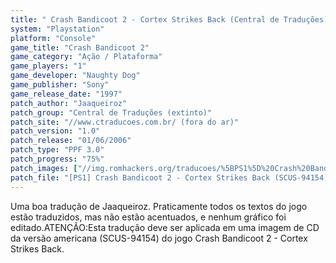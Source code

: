```yaml
---
title: " Crash Bandicoot 2 - Cortex Strikes Back (Central de Traduções)"
system: "Playstation"
platform: "Console"
game_title: "Crash Bandicoot 2"
game_category: "Ação / Plataforma"
game_players: "1"
game_developer: "Naughty Dog"
game_publisher: "Sony"
game_release_date: "1997"
patch_author: "Jaaqueiroz"
patch_group: "Central de Traduções (extinto)"
patch_site: "//www.ctraducoes.com.br/ (fora do ar)"
patch_version: "1.0"
patch_release: "01/06/2006"
patch_type: "PPF 3.0"
patch_progress: "75%"
patch_images: ["//img.romhackers.org/traducoes/%5BPS1%5D%20Crash%20Bandicoot%202%20-%20Cortex%20Strikes%20Back%20-%20Central%20de%20Tradu%C3%A7%C3%B5es%20-%201.jpg","//img.romhackers.org/traducoes/%5BPS1%5D%20Crash%20Bandicoot%202%20-%20Cortex%20Strikes%20Back%20-%20Central%20de%20Tradu%C3%A7%C3%B5es%20-%202.jpg","//img.romhackers.org/traducoes/%5BPS1%5D%20Crash%20Bandicoot%202%20-%20Cortex%20Strikes%20Back%20-%20Central%20de%20Tradu%C3%A7%C3%B5es%20-%203.jpg"]
patch_file: "[PS1] Crash Bandicoot 2 - Cortex Strikes Back (SCUS-94154) [T-BR] [T-Jaaqueiroz G-Central de Traduções] [V-1.0 P-75% A-2006].zip"
---
```

Uma boa tradução de Jaaqueiroz. Praticamente todos os textos do jogo estão traduzidos, mas não estão acentuados, e nenhum gráfico foi editado.ATENÇÃO:Esta tradução deve ser aplicada em uma imagem de CD da versão americana (SCUS-94154) do jogo Crash Bandicoot 2 - Cortex Strikes Back.